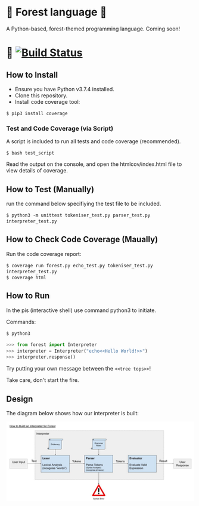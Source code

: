 # 🌲 Forest language 🌲

A Python-based, forest-themed programming language. Coming soon!

# 🐻 [![Build Status](https://travis-ci.org/lucianmot/f.rest.svg?branch=master)](https://travis-ci.org/lucianmot/f.rest)

## How to Install

* Ensure you have Python v3.7.4 installed.
* Clone this repository.
* Install code coverage tool:

```console
$ pip3 install coverage
```

### Test and Code Coverage (via Script)

A script is included to run all tests and code coverage (recommended).

```console
$ bash test_script
```

Read the output on the console, and open the htmlcov/index.html file to view details of coverage.

## How to Test (Manually)

run the command below specifiying the test file to be included.

```console
$ python3 -m unittest tokeniser_test.py parser_test.py interpreter_test.py
```

## How to Check Code Coverage (Maually)

Run the code coverage report:

```console
$ coverage run forest.py echo_test.py tokeniser_test.py interpreter_test.py
$ coverage html
```

## How to Run

In the pis (interactive shell) use command python3 to initiate.

Commands:
```console
$ python3
```
```python
>>> from forest import Interpreter
>>> interpreter = Interpreter("echo<<Hello World!>>") 
>>> interpreter.response()
```

Try putting your own message between the `<<tree tops>>`!  

Take care, don't start the fire. 


## Design

The diagram below shows how our interpreter is built:

![interpreter](Interpreterv2.jpg)
